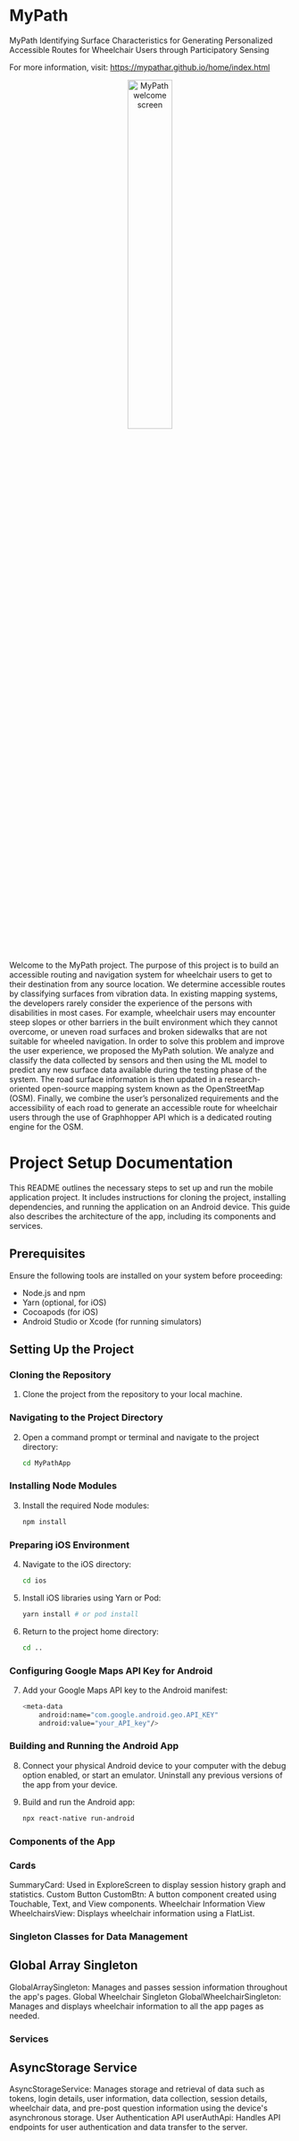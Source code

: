 # MyPath
MyPath
Identifying Surface Characteristics for Generating Personalized Accessible Routes for Wheelchair Users through Participatory Sensing

For more information, visit: https://mypathar.github.io/home/index.html

<p align="center">
    <img src="https://github.com/MU-Smart/MyPathApp/blob/main/ss/welcome_screen.PNG" alt="MyPath welcome screen" width="40%"/>
</p>


Welcome to the MyPath project. The purpose of this project is to build an accessible routing and navigation system for wheelchair users to get to their destination from any source location. We determine accessible routes by classifying surfaces from vibration data. In existing mapping systems, the developers rarely consider the experience of the persons with disabilities in most cases. For example, wheelchair users may encounter steep slopes or other barriers in the built environment which they cannot overcome, or uneven road surfaces and broken sidewalks that are not suitable for wheeled navigation. In order to solve this problem and improve the user experience, we proposed the MyPath solution. We analyze and classify the data collected by sensors and then using the ML model to predict any new surface data available during the testing phase of the system. The road surface information is then updated in a research-oriented open-source mapping system known as the OpenStreetMap (OSM). Finally, we combine the user’s personalized requirements and the accessibility of each road to generate an accessible route for wheelchair users through the use of Graphhopper API which is a dedicated routing engine for the OSM.

# Project Setup Documentation

This README outlines the necessary steps to set up and run the mobile application project. It includes instructions for cloning the project, installing dependencies, and running the application on an Android device. This guide also describes the architecture of the app, including its components and services.

## Prerequisites
Ensure the following tools are installed on your system before proceeding:
- Node.js and npm
- Yarn (optional, for iOS)
- Cocoapods (for iOS)
- Android Studio or Xcode (for running simulators)

## Setting Up the Project

### Cloning the Repository
1. Clone the project from the repository to your local machine.

### Navigating to the Project Directory
2. Open a command prompt or terminal and navigate to the project directory:
   ```bash
   cd MyPathApp

### Installing Node Modules
3. Install the required Node modules:
    ```bash
    npm install

### Preparing iOS Environment
4. Navigate to the iOS directory:
    ```bash
    cd ios

5. Install iOS libraries using Yarn or Pod:
    ```bash
    yarn install # or pod install

6. Return to the project home directory:
    ```bash
    cd ..

### Configuring Google Maps API Key for Android
7. Add your Google Maps API key to the Android manifest:
    ```bash
    <meta-data
        android:name="com.google.android.geo.API_KEY"
        android:value="your_API_key"/>


### Building and Running the Android App
8. Connect your physical Android device to your computer with the debug option enabled, or start an emulator. Uninstall any previous versions of the app from your device.

9. Build and run the Android app:
    ```bash
    npx react-native run-android


### Components of the App
### Cards
SummaryCard: Used in ExploreScreen to display session history graph and statistics.
Custom Button
CustomBtn: A button component created using Touchable, Text, and View components.
Wheelchair Information View
WheelchairsView: Displays wheelchair information using a FlatList.

### Singleton Classes for Data Management
## Global Array Singleton
GlobalArraySingleton: Manages and passes session information throughout the app's pages.
Global Wheelchair Singleton
GlobalWheelchairSingleton: Manages and displays wheelchair information to all the app pages as needed.

### Services
## AsyncStorage Service
AsyncStorageService: Manages storage and retrieval of data such as tokens, login details, user information, data collection, session details, wheelchair data, and pre-post question information using the device's asynchronous storage.
User Authentication API
userAuthApi: Handles API endpoints for user authentication and data transfer to the server.
